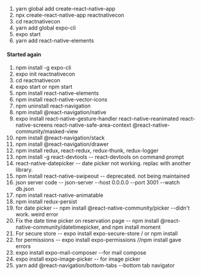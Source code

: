 1. yarn global add create-react-native-app
2. npx create-react-native-app reactnativecon
3. cd reactnativecon
4. yarn add global expo-cli
5. <updated nodejs> expo start
6. yarn add react-native-elements
#### Started again
1. npm install -g expo-cli
2. expo init reactnativecon
3. cd reactnativecon
4. expo start or npm start
5. npm install react-native-elements
6. npm install react-native-vector-icons
7. npm uninstall react-navigation
8. npm install @react-navigation/native
9. expo install react-native-gesture-handler react-native-reanimated react-native-screens react-native-safe-area-context  @react-native-community/masked-view
10. npm install @react-navigation/stack
11. npm install @react-navigation/drawer
12. npm install redux, react-redux, redux-thunk, redux-logger
13. npm install -g react-devtools -- react-devtools on command prompt
14. react-native-datepicker -- date picker not working. replac with another library.
15. npm install react-native-swipeout -- deprecated. not being maintained
16. json server code -- json-server --host 0.0.0.0 --port 3001 --watch db.json
17. npm install react-native-animatable
18. npm install redux-persist
19. for date picker -- npm install @react-native-community/picker --didn't work. weird error
20. Fix the date time picker on reservation page -- npm install @react-native-community/datetimepicker, and npm install moment
21. For secure store -- expo install expo-secure-store / or npm install
22. for permissions -- expo install expo-permissions //npm install gave errors
23. expo install expo-mail-composer --for mail compose
24. expo install expo-image-picker -- for image picker
25. yarn add @react-navigation/bottom-tabs --bottom tab navigator